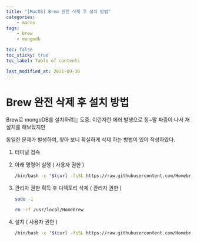 ```yaml
---
title: "[MacOS] Brew 완전 삭제 후 설치 방법"
categories:
    - macos
tags:
    - brew
    - mongodb

toc: false
toc_sticky: true
toc_label: Table of contents

last_modified_at: 2021-09-30
---
```


# **Brew 완전 삭제 후 설치 방법**


Brew로 mongoDB를 설치하려는 도중. 이런저런 에러 발생으로 정~말 짜증이 나서 재설치를 해보았지만

동일한 문제가 발생하여, 찾아 보니 확실하게 삭제 하는 방법이 있어 작성하였다.

1. 터미널 접속

2. 아래 명령어 실행 ( 사용자 권한 )
    ```sh
    /bin/bash -c "$(curl -fsSL https://raw.githubusercontent.com/Homebrew/install/master/uninstall.sh)"
    ```
 
3. 관리자 권한 획득 후 디렉토리 삭제 ( 관리자 권한 )
    ```sh
    sudo -i
    
    rm -rf /usr/local/Homebrew
    ```

4. 설치 ( 사용자 권한 )
    ```sh
    /bin/bash -c "$(curl -fsSL https://raw.githubusercontent.com/Homebrew/install/master/install.sh)"
    ```